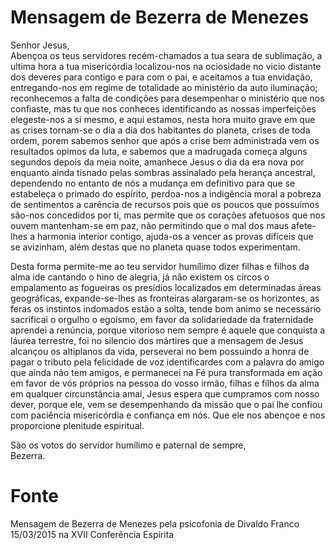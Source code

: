 # Mensagem de Bezerra de Menezes

Senhor Jesus,  
Abençoa os teus servidores recém-chamados a tua seara de sublimação, a ultima hora a tua misericórdia localizou-nos na ociosidade no vicio distante dos deveres para contigo e para com o pai, e aceitamos a tua envidação, entregando-nos em regime de totalidade ao ministério da auto iluminação; reconhecemos a falta de condições para desempenhar o ministério que nos confiaste, mas tu que nos conheces identificando as nossas imperfeições elegeste-nos a si mesmo, e aqui estamos, nesta hora muito grave em que as crises tornam-se o dia a dia dos habitantes do planeta, crises de toda ordem, porem sabemos senhor que após a crise bem administrada vem os resultados opimos da luta, e sabemos que a madrugada começa alguns segundos depois da meia noite, amanhece Jesus o dia da era nova por enquanto ainda tisnado pelas sombras assinalado pela herança ancestral, dependendo no entanto de nós a mudança em definitivo para que se estabeleça o primado do espírito, perdoa-nos a indigência moral a pobreza de sentimentos a carência de recursos pois que os poucos que possuímos são-nos concedidos por ti, mas permite que os corações afetuosos que nos ouvem mantenham-se em paz, não permitindo que o mal dos maus afete-lhes a harmonia interior contigo, ajuda-os a vencer as provas difíceis que se avizinham, além destas que no planeta quase todos experimentam.

Desta forma permite-me ao teu servidor humílimo dizer filhas e filhos da alma ide cantando o hino de alegria, já não existem os circos o empalamento as fogueiras os presídios localizados em determinadas áreas geográficas, expande-se-lhes as fronteiras alargaram-se os horizontes, as feras os instintos indomados estão a solta, tende bom animo se necessário sacrificai o orgulho o egoísmo, em favor da solidariedade da fraternidade aprendei a renúncia, porque vitorioso nem sempre é aquele que conquista a láurea terrestre, foi no silencio dos mártires que a mensagem de Jesus alcançou os altiplanos da vida, perseverai no bem possuindo a honra de pagar o tributo pela felicidade de voz identificardes com a palavra do amigo que ainda não tem amigos, e permanecei na Fé pura transformada em ação em favor de vós próprios na pessoa do vosso irmão, filhas e filhos da alma em qualquer circunstância amai, Jesus espera que cumpramos com nosso dever, porque ele, vem se desempenhando da missão que o pai lhe confiou com paciência misericórdia e confiança em nós. Que ele nos abençoe e nos proporcione plenitude espiritual.

São os votos do servidor humílimo e paternal de sempre,  
Bezerra.

# Fonte
Mensagem de Bezerra de Menezes pela psicofonia de Divaldo Franco 15/03/2015 na XVII Conferência Espírita
